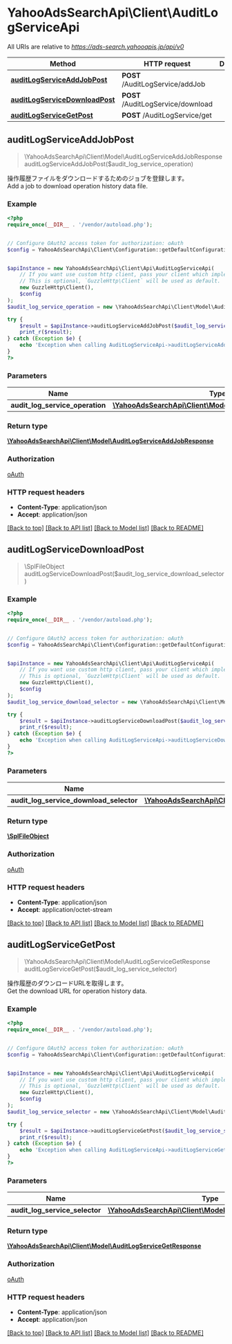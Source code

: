 # YahooAdsSearchApi\Client\AuditLogServiceApi

All URIs are relative to *https://ads-search.yahooapis.jp/api/v0*

Method | HTTP request | Description
------------- | ------------- | -------------
[**auditLogServiceAddJobPost**](AuditLogServiceApi.md#auditLogServiceAddJobPost) | **POST** /AuditLogService/addJob | 
[**auditLogServiceDownloadPost**](AuditLogServiceApi.md#auditLogServiceDownloadPost) | **POST** /AuditLogService/download | 
[**auditLogServiceGetPost**](AuditLogServiceApi.md#auditLogServiceGetPost) | **POST** /AuditLogService/get | 



## auditLogServiceAddJobPost

> \YahooAdsSearchApi\Client\Model\AuditLogServiceAddJobResponse auditLogServiceAddJobPost($audit_log_service_operation)



<ja>操作履歴ファイルをダウンロードするためのジョブを登録します。</ja><br><en>Add a job to download operation history data file.</en>

### Example

```php
<?php
require_once(__DIR__ . '/vendor/autoload.php');


// Configure OAuth2 access token for authorization: oAuth
$config = YahooAdsSearchApi\Client\Configuration::getDefaultConfiguration()->setAccessToken('YOUR_ACCESS_TOKEN');


$apiInstance = new YahooAdsSearchApi\Client\Api\AuditLogServiceApi(
    // If you want use custom http client, pass your client which implements `GuzzleHttp\ClientInterface`.
    // This is optional, `GuzzleHttp\Client` will be used as default.
    new GuzzleHttp\Client(),
    $config
);
$audit_log_service_operation = new \YahooAdsSearchApi\Client\Model\AuditLogServiceOperation(); // \YahooAdsSearchApi\Client\Model\AuditLogServiceOperation | 

try {
    $result = $apiInstance->auditLogServiceAddJobPost($audit_log_service_operation);
    print_r($result);
} catch (Exception $e) {
    echo 'Exception when calling AuditLogServiceApi->auditLogServiceAddJobPost: ', $e->getMessage(), PHP_EOL;
}
?>
```

### Parameters


Name | Type | Description  | Notes
------------- | ------------- | ------------- | -------------
 **audit_log_service_operation** | [**\YahooAdsSearchApi\Client\Model\AuditLogServiceOperation**](../Model/AuditLogServiceOperation.md)|  | [optional]

### Return type

[**\YahooAdsSearchApi\Client\Model\AuditLogServiceAddJobResponse**](../Model/AuditLogServiceAddJobResponse.md)

### Authorization

[oAuth](../../README.md#oAuth)

### HTTP request headers

- **Content-Type**: application/json
- **Accept**: application/json

[[Back to top]](#) [[Back to API list]](../../README.md#documentation-for-api-endpoints)
[[Back to Model list]](../../README.md#documentation-for-models)
[[Back to README]](../../README.md)


## auditLogServiceDownloadPost

> \SplFileObject auditLogServiceDownloadPost($audit_log_service_download_selector)



### Example

```php
<?php
require_once(__DIR__ . '/vendor/autoload.php');


// Configure OAuth2 access token for authorization: oAuth
$config = YahooAdsSearchApi\Client\Configuration::getDefaultConfiguration()->setAccessToken('YOUR_ACCESS_TOKEN');


$apiInstance = new YahooAdsSearchApi\Client\Api\AuditLogServiceApi(
    // If you want use custom http client, pass your client which implements `GuzzleHttp\ClientInterface`.
    // This is optional, `GuzzleHttp\Client` will be used as default.
    new GuzzleHttp\Client(),
    $config
);
$audit_log_service_download_selector = new \YahooAdsSearchApi\Client\Model\AuditLogServiceDownloadSelector(); // \YahooAdsSearchApi\Client\Model\AuditLogServiceDownloadSelector | 

try {
    $result = $apiInstance->auditLogServiceDownloadPost($audit_log_service_download_selector);
    print_r($result);
} catch (Exception $e) {
    echo 'Exception when calling AuditLogServiceApi->auditLogServiceDownloadPost: ', $e->getMessage(), PHP_EOL;
}
?>
```

### Parameters


Name | Type | Description  | Notes
------------- | ------------- | ------------- | -------------
 **audit_log_service_download_selector** | [**\YahooAdsSearchApi\Client\Model\AuditLogServiceDownloadSelector**](../Model/AuditLogServiceDownloadSelector.md)|  | [optional]

### Return type

[**\SplFileObject**](../Model/\SplFileObject.md)

### Authorization

[oAuth](../../README.md#oAuth)

### HTTP request headers

- **Content-Type**: application/json
- **Accept**: application/octet-stream

[[Back to top]](#) [[Back to API list]](../../README.md#documentation-for-api-endpoints)
[[Back to Model list]](../../README.md#documentation-for-models)
[[Back to README]](../../README.md)


## auditLogServiceGetPost

> \YahooAdsSearchApi\Client\Model\AuditLogServiceGetResponse auditLogServiceGetPost($audit_log_service_selector)



<ja>操作履歴のダウンロードURLを取得します。</ja><br><en>Get the download URL for operation history data.</en>

### Example

```php
<?php
require_once(__DIR__ . '/vendor/autoload.php');


// Configure OAuth2 access token for authorization: oAuth
$config = YahooAdsSearchApi\Client\Configuration::getDefaultConfiguration()->setAccessToken('YOUR_ACCESS_TOKEN');


$apiInstance = new YahooAdsSearchApi\Client\Api\AuditLogServiceApi(
    // If you want use custom http client, pass your client which implements `GuzzleHttp\ClientInterface`.
    // This is optional, `GuzzleHttp\Client` will be used as default.
    new GuzzleHttp\Client(),
    $config
);
$audit_log_service_selector = new \YahooAdsSearchApi\Client\Model\AuditLogServiceSelector(); // \YahooAdsSearchApi\Client\Model\AuditLogServiceSelector | 

try {
    $result = $apiInstance->auditLogServiceGetPost($audit_log_service_selector);
    print_r($result);
} catch (Exception $e) {
    echo 'Exception when calling AuditLogServiceApi->auditLogServiceGetPost: ', $e->getMessage(), PHP_EOL;
}
?>
```

### Parameters


Name | Type | Description  | Notes
------------- | ------------- | ------------- | -------------
 **audit_log_service_selector** | [**\YahooAdsSearchApi\Client\Model\AuditLogServiceSelector**](../Model/AuditLogServiceSelector.md)|  | [optional]

### Return type

[**\YahooAdsSearchApi\Client\Model\AuditLogServiceGetResponse**](../Model/AuditLogServiceGetResponse.md)

### Authorization

[oAuth](../../README.md#oAuth)

### HTTP request headers

- **Content-Type**: application/json
- **Accept**: application/json

[[Back to top]](#) [[Back to API list]](../../README.md#documentation-for-api-endpoints)
[[Back to Model list]](../../README.md#documentation-for-models)
[[Back to README]](../../README.md)

